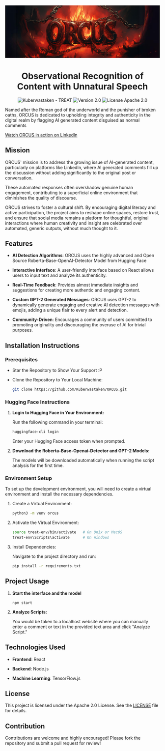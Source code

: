 ![Orcus_Banner](https://github.com/Kuberwastaken/ORCUS/blob/main/public/readme-images/Orcus-Banner-Github.png?raw=true)

<h1 align="center">
  Observational Recognition of Content with Unnatural Speech
</h1>

<p align="center">
<img src="https://img.shields.io/static/v1?label=Kuberwastaken&message=ORCUS&color=e53935&logo=github" alt="Kuberwastaken - TREAT">
<img src="https://img.shields.io/badge/version-Beta-e53935" alt="Version 2.0">
<img src="https://img.shields.io/badge/License-Apache_2.0-e53935" alt="License Apache 2.0">
</p> 

Named after the Roman god of the underworld and the punisher of broken oaths, ORCUS is dedicated to upholding integrity and authenticity in the digital realm by flagging AI generated content disguised as normal comments

[Watch ORCUS in action on LinkedIn](https://www.linkedin.com/in/orcus-ai/)

## Mission
ORCUS' mission is to address the growing issue of AI-generated content, particularly on platforms like LinkedIn, where AI generated comments fill up the discussion without adding significantly to the original post or conversation.

These automated responses often overshadow genuine human engagement, contributing to a superficial online environment that diminishes the quality of discourse.

ORCUS strives to foster a cultural shift. By encouraging digital literacy and active participation, the project aims to reshape online spaces, restore trust, and ensure that social media remains a platform for thoughtful, original interactions where human creativity and insight are celebrated over automated, generic outputs, without much thought to it.

## Features
- **AI Detection Algorithms**: ORCUS uses the highly advanced and Open Source Roberta-Base-OpenAI-Detector Model from Hugging Face

- **Interactive Interface**: A user-friendly interface based on React allows users to input text and analyze its authenticity.

- **Real-Time Feedback**: Provides almost immediate insights and suggestions for creating more authentic and engaging content.

- **Custom GPT-2 Generated Messages**: ORCUS uses GPT-2 to dynamically generate engaging and creative AI detection messages with emojis, adding a unique flair to every alert and detection.

- **Community-Driven**: Encourages a community of users committed to promoting originality and discouraging the overuse of AI for trivial purposes.

## Installation Instructions
### Prerequisites
 - Star the Repository to Show Your Support :P
 - Clone the Repository to Your Local Machine:

    ```bash
   git clone https://github.com/Kuberwastaken/ORCUS.git
    ```

### Hugging Face Instructions

1. **Login to Hugging Face in Your Environment:**

    Run the following command in your terminal:

    ```bash
    huggingface-cli login
    ```

    Enter your Hugging Face access token when prompted.

2. **Download the Roberta-Base-Openai-Detector and GPT-2 Models:**

   The models will be downloaded automatically when running the script analysis for the first time.

### Environment Setup
To set up the development environment, you will need to create a virtual environment and install the necessary dependencies.

1. Create a Virtual Environment:

   ```bash
   python3 -m venv orcus
   ```

2. Activate the Virtual Environment:

   ```bash
   source treat-env/bin/activate   # On Unix or MacOS
   treat-env\Scripts\activate      # On Windows
   ```

3. Install Dependencies:

   Navigate to the project directory and run:

   ```bash
   pip install -r requirements.txt
   ```

## Project Usage
1. **Start the interface and the model**

   ```
   npm start
   ```

3. **Analyze Scripts:**

   You would be taken to a localhost website where you can manually enter a comment or text in the provided text area and click "Analyze Script."

## Technologies Used

- **Frontend**: React

- **Backend**: Node.js

- **Machine Learning**: TensorFlow.js


## License
This project is licensed under the Apache 2.0 License. See the [LICENSE](https://github.com/Kuberwastaken/ORCUS/blob/main/LICENSE) file for details.

## Contribution
Contributions are welcome and highly encouraged! Please fork the repository and submit a pull request for review!
